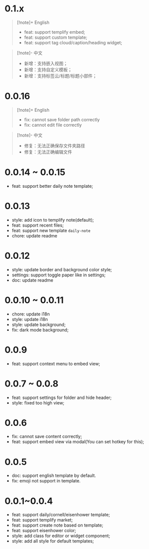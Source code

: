 

# 0.1.x

> [!note]+ English
> - feat: support templify embed;
> - feat: support custom template;
> - feat: support tag cloud/caption/heading widget;

> [!note]- 中文
> - 新增：支持嵌入视图；
> - 新增：支持自定义模板；
> - 新增：支持标签云/标题/标题小部件；

# 0.0.16

> [!note]+ English
> - fix: cannot save folder path correctly
> - fix: cannot edit file correctly

> [!note]- 中文
> - 修复：无法正确保存文件夹路径
> - 修复：无法正确编辑文件

# 0.0.14 ~ 0.0.15

- feat: support better daily note template;

# 0.0.13

- style: add icon to templify note(default);
- feat: support recent files;
- feat: support new template `daily-note`
- chore: update readme

# 0.0.12

- style: update border and background color style;
- settings: support toggle paper like in settings;
- doc: update readme

# 0.0.10 ~ 0.0.11

- chore: update i18n
- style: update i18n
- style: update background;
- fix: dark mode background;

# 0.0.9 

- feat: support context menu to embed view;

# 0.0.7 ~ 0.0.8

- feat: support settings for folder and hide header;
- style: fixed too high view;

# 0.0.6

- fix: cannot save content correctly;
- feat: support embed view via modal(You can set hotkey for this);

# 0.0.5

- doc: support english template by default.
- fix: emoji not support in template.


# 0.0.1~0.0.4

- feat: support daily/cornell/eisenhower template;
- feat: support templify market;
- feat: support create note based on template;
- feat: support eisenhower color;
- style: add class for editor or widget component;
- style: add all style for default templates;
